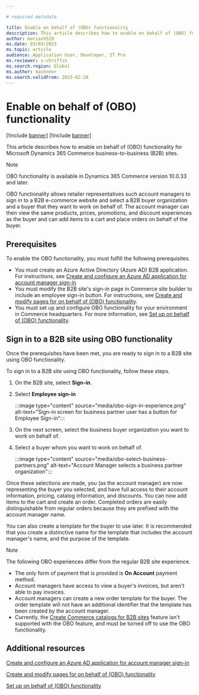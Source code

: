 ```yaml
---

# required metadata

title: Enable on behalf of (OBO) functionality
description: This article describes how to enable on behalf of (OBO) functionality for Microsoft Dynamics 365 Commerce business-to-business (B2B) sites.
author: mariash529
ms.date: 03/03/2023
ms.topic: article
audience: Application User, Developer, IT Pro
ms.reviewer: v-chriffin
ms.search.region: Global
ms.author: mashneer
ms.search.validFrom: 2023-02-28
---
```


# Enable on behalf of (OBO) functionality

[!include [banner](includes/banner.md)]
[!include [banner](includes/preview-banner.md)]

This article describes how to enable on behalf of (OBO) functionality for Microsoft Dynamics 365 Commerce business-to-business (B2B) sites.

> [!NOTE]
> OBO functionality is available in Dynamics 365 Commerce version 10.0.33 and later.

OBO functionality allows retailer representatives such account managers to sign in to a B2B e-commerce website and select a B2B buyer organization and a buyer that they want to work on behalf of. The account manager can then view the same products, prices, promotions, and discount experiences as the buyer and can add items to a cart and place orders on behalf of the buyer. 

## Prerequisites

To enable the OBO functionality, you must fulfill the following prerequisites.

- You must create an Azure Active Directory (Azure AD) B2B application. For instructions, see [Create and configure an Azure AD application for account manager sign-in](obo-create-aad-application.md)
- You must modify the B2B site's sign-in page in Commerce site builder to include an employee sign-in button. For instructions, see [Create and modify pages for on behalf of (OBO) functionality](obo-add-pages-site-builder.md). 
- You must set up and configure OBO functionality for your environment in Commerce headquarters. For more information, see [Set up on behalf of (OBO) functionality](obo-configure-hq.md). 

## Sign in to a B2B site using OBO functionality

Once the prerequisites have been met, you are ready to sign in to a B2B site using OBO functionality.

To sign in to a B2B site using OBO functionality, follow these steps.
  
1. On the B2B site, select **Sign-in**.
1. Select **Employee sign-in**

    :::image type="content" source="media/obo-sign-in-experience.png" alt-text="Sign-in screen for business partner user has a button for Employee Sign-in":::

1. On the next screen, select the business buyer organization you want to work on behalf of.
1. Select a buyer whom you want to work on behalf of.

    :::image type="content" source="media/obo-select-business-partners.png" alt-text="Account Manager selects a business partner organization":::

Once these selections are made, you (as the account manager) are now representing the buyer you selected, and have full access to their account information, pricing, catalog information, and discounts. You can now add items to the cart and create an order. Completed orders are easily distinguishable from regular orders because they are prefixed with the account manager name. 

You can also create a template for the buyer to use later. It is recommended that you create a distinctive name for the template that includes the account manager's name, and the purpose of the template. 

> [!NOTE]
> The following OBO experiences differ from the regular B2B site experience.
> - The only form of payment that is provided is **On Account** payment method.  
> - Account managers have access to view a buyer's invoices, but aren't able to pay invoices. 
> - Account managers can create a new order template for the buyer. The order template will not have an additional identifier that the template has been created by the  account manager. 
> - Currently, the [Create Commerce catalogs for B2B sites](catalogs-b2b-sites.md) feature isn't supported with the OBO feature, and must be turned off to use the OBO functionality. 

## Additional resources

[Create and configure an Azure AD application for account manager sign-in](obo-create-aad-application.md)

[Create and modify pages for on behalf of (OBO) functionality](obo-add-pages-site-builder.md)

[Set up on behalf of (OBO) functionality](obo-configure-hq.md)
